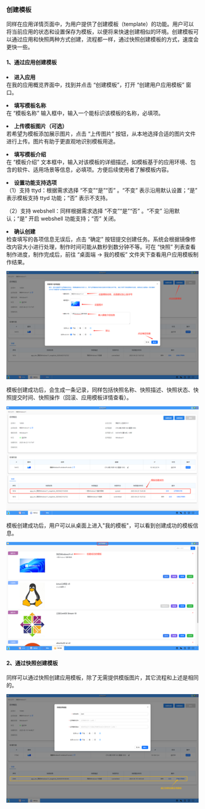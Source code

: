 ### 创建模板
同样在应用详情页面中，为用户提供了创建模板（template）的功能。用户可以将当前应用的状态和设置保存为模板，以便将来快速创建相似的环境。创建模板可以通过应用和快照两种方式创建，流程都一样，通过快照创建模板的方式，速度会更快一些。

#### 1、通过应用创建模板
**<li>进入应用</li>**
在我的应用概览界面中，找到并点击 “创建模板”，打开 “创建用户应用模板” 窗口。

**<li>填写模板名称</li>**
在 “模板名称” 输入框中，输入一个能标识该模板的名称，必填项。

**<li>上传模板图片（可选）</li>**
若希望为模板添加展示图片，点击 “上传图片” 按钮，从本地选择合适的图片文件进行上传。图片有助于更直观地识别模板用途。

**<li>填写模板介绍</li>**
在 “模板介绍” 文本框中，输入对该模板的详细描述，如模板基于的应用环境、包含的软件、适用场景等信息，必填项。方便后续使用者了解模板内容。

**<li>设置功能支持选项</li>**
（1）支持 ttyd：根据需求选择 “不变”“是”“否” 。“不变” 表示沿用默认设置；“是” 表示模板支持 ttyd 功能；“否” 表示不支持。

（2）支持 webshell：同样根据需求选择 “不变”“是”“否” 。“不变” 沿用默认；“是” 开启 webshell 功能支持；“否” 关闭。

**<li>确认创建</li>**
检查填写的各项信息无误后，点击 “确定” 按钮提交创建任务。系统会根据镜像修改内容大小进行处理，制作时间可能从数秒到数分钟不等。可在 “快照” 列表查看制作进度，制作完成后，前往 “桌面端 -> 我的模板” 文件夹下查看用户应用模板制作结果。

![alt text](./myapp08.png)

模板创建成功后，会生成一条记录，同样包括快照名称、快照描述、快照状态、快照提交时间、快照操作（回滚、应用模板详情查看）。

![alt text](./myapp09.png)

模板创建成功后，用户可以从桌面上进入"我的模板"，可以看到创建成功的模板信息。

![alt text](./myapp10.png)

#### 2、通过快照创建模板
同样可以通过快照创建应用模板，除了无需提供模版图片，其它流程和上述是相同的。

![alt text](./myapp10-2.png)
